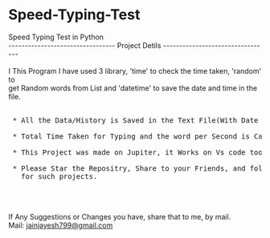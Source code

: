 # Speed-Typing-Test
Speed Typing Test in Python
<br>
--------------------------------- Project Detils ---------------------------------<br><br>
I This Program I have used 3 library, 'time' to check the time taken, 'random' to<br>
get Random words from List and 'datetime' to save the date and time in the file.<br><br>
<pre>
 * All the Data/History is Saved in the Text File(With Date and Time).<br>
 * Total Time Taken for Typing and the word per Second is Calculated.<br>
 * This Project was made on Jupiter, it Works on Vs code too..<br>
 * Please Star the Repositry, Share to your Friends, and follow me
   for such projects.

</pre>
<br><br>
If Any Suggestions or Changes you have, share that to me, by mail.<br>
Mail: jainjayesh799@gmail.com
